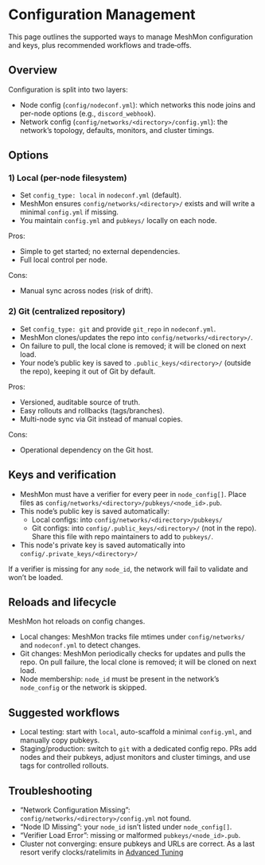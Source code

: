 # Configuration Management

This page outlines the supported ways to manage MeshMon configuration and keys, plus recommended workflows and trade‑offs.

## Overview

Configuration is split into two layers:

- Node config (`config/nodeconf.yml`): which networks this node joins and per-node options (e.g., `discord_webhook`).
- Network config (`config/networks/<directory>/config.yml`): the network’s topology, defaults, monitors, and cluster timings.

## Options

### 1) Local (per-node filesystem)

- Set `config_type: local` in `nodeconf.yml` (default).
- MeshMon ensures `config/networks/<directory>/` exists and will write a minimal `config.yml` if missing.
- You maintain `config.yml` and `pubkeys/` locally on each node.

Pros:

- Simple to get started; no external dependencies.
- Full local control per node.

Cons:

- Manual sync across nodes (risk of drift).

### 2) Git (centralized repository)

- Set `config_type: git` and provide `git_repo` in `nodeconf.yml`.
- MeshMon clones/updates the repo into `config/networks/<directory>/`.
- On failure to pull, the local clone is removed; it will be cloned on next load.
- Your node’s public key is saved to `.public_keys/<directory>/` (outside the repo), keeping it out of Git by default.

Pros:

- Versioned, auditable source of truth.
- Easy rollouts and rollbacks (tags/branches).
- Multi-node sync via Git instead of manual copies.

Cons:

- Operational dependency on the Git host.

## Keys and verification

- MeshMon must have a verifier for every peer in `node_config[]`. Place files as `config/networks/<directory>/pubkeys/<node_id>.pub`.
- This node’s public key is saved automatically:
    - Local configs: into `config/networks/<directory>/pubkeys/`
    - Git configs: into `config/.public_keys/<directory>/` (not in the repo). Share this file with repo maintainers to add to `pubkeys/`.
- This node's private key is saved automatically into `config/.private_keys/<directory>/`

If a verifier is missing for any `node_id`, the network will fail to validate and won’t be loaded.

## Reloads and lifecycle

MeshMon hot reloads on config changes.

- Local changes: MeshMon tracks file mtimes under `config/networks/` and `nodeconf.yml` to detect changes.
- Git changes: MeshMon periodically checks for updates and pulls the repo. On pull failure, the local clone is removed; it will be cloned on next load.
- Node membership: `node_id` must be present in the network’s `node_config` or the network is skipped.

## Suggested workflows

- Local testing: start with `local`, auto-scaffold a minimal `config.yml`, and manually copy pubkeys.
- Staging/production: switch to `git` with a dedicated config repo. PRs add nodes and their pubkeys, adjust monitors and cluster timings, and use tags for controlled rollouts.

## Troubleshooting

- “Network Configuration Missing”: `config/networks/<directory>/config.yml` not found.
- “Node ID Missing”: your `node_id` isn’t listed under `node_config[]`.
- “Verifier Load Error”: missing or malformed `pubkeys/<node_id>.pub`.
- Cluster not converging: ensure pubkeys and URLs are correct. As a last resort verify clocks/ratelimits in [Advanced Tuning](advanced/propagation-tuning.md)
